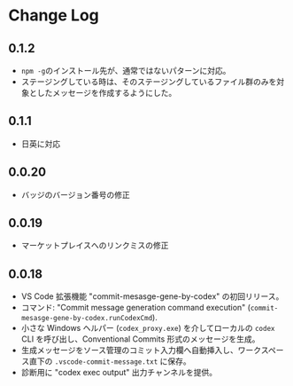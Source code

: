 # Change Log

## 0.1.2

- `npm -g`のインストール先が、通常ではないパターンに対応。
- ステージングしている時は、そのステージングしているファイル群のみを対象としたメッセージを作成するようにした。

## 0.1.1

- 日英に対応

## 0.0.20

- バッジのバージョン番号の修正

## 0.0.19

- マーケットプレイスへのリンクミスの修正

## 0.0.18

- VS Code 拡張機能 "commit-mesasge-gene-by-codex" の初回リリース。
- コマンド: "Commit message generation command execution" (`commit-mesasge-gene-by-codex.runCodexCmd`).
- 小さな Windows ヘルパー (`codex_proxy.exe`) を介してローカルの `codex` CLI を呼び出し、Conventional Commits 形式のメッセージを生成。
- 生成メッセージをソース管理のコミット入力欄へ自動挿入し、ワークスペース直下の `.vscode-commit-message.txt` に保存。
- 診断用に "codex exec output" 出力チャンネルを提供。


